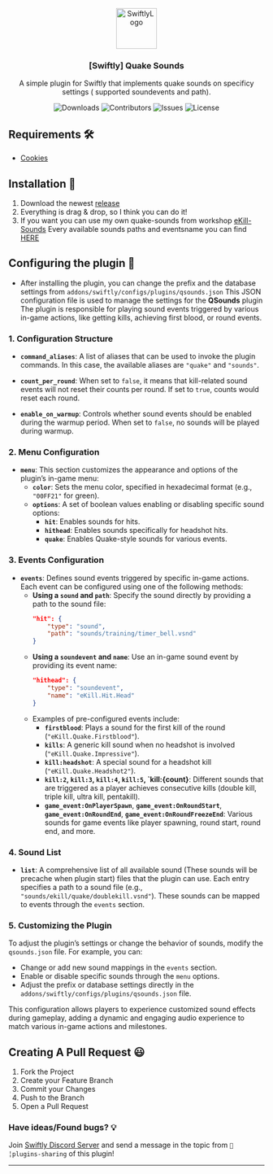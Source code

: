 <p align="center">
  <a href="https://github.com/swiftly-solution/swiftly">
    <img src="https://cdn.swiftlycs2.net/swiftly-logo.png" alt="SwiftlyLogo" width="80" height="80">
  </a>

  <h3 align="center">[Swiftly] Quake Sounds</h3>

  <p align="center">
    A simple plugin for Swiftly that implements quake sounds on specificy settings ( supported soundevents and path).
    <br/>
  </p>
</p>

<p align="center">
  <img src="https://img.shields.io/github/downloads/m3ntorsky/qsounds/total" alt="Downloads"> 
  <img src="https://img.shields.io/github/contributors/m3ntorsky/qsounds?color=dark-green" alt="Contributors">
  <img src="https://img.shields.io/github/issues/m3ntorsky/qsounds" alt="Issues">
  <img src="https://img.shields.io/github/license/m3ntorsky/qsounds" alt="License">
</p>


## Requirements 🛠️

- [Cookies](https://github.com/swiftly-solution/cookies/releases)

## Installation 👀
1. Download the newest [release](https://github.com/m3ntorsky/qsounds/releases)
2. Everything is drag & drop, so I think you can do it!
3. If you want you can use my own quake-sounds from workshop [eKill-Sounds](https://steamcommunity.com/sharedfiles/filedetails/?id=3347175501) Every available sounds paths and eventsname you can find [HERE](https://steamcommunity.com/sharedfiles/filedetails/?id=3347175501)

## Configuring the plugin 🧐
- After installing the plugin, you can change the prefix and the database settings from `addons/swiftly/configs/plugins/qsounds.json`
This JSON configuration file is used to manage the settings for the **QSounds** plugin The plugin is responsible for playing sound events triggered by various in-game actions, like getting kills, achieving first blood, or round events.

### 1. Configuration Structure

- **`command_aliases`**: A list of aliases that can be used to invoke the plugin commands. In this case, the available aliases are `"quake"` and `"sounds"`.
  
- **`count_per_round`**: When set to `false`, it means that kill-related sound events will not reset their counts per round. If set to `true`, counts would reset each round.
  
- **`enable_on_warmup`**: Controls whether sound events should be enabled during the warmup period. When set to `false`, no sounds will be played during warmup.

### 2. Menu Configuration

- **`menu`**: This section customizes the appearance and options of the plugin’s in-game menu:
  - **`color`**: Sets the menu color, specified in hexadecimal format (e.g., `"00FF21"` for green).
  - **`options`**: A set of boolean values enabling or disabling specific sound options:
    - **`hit`**: Enables sounds for hits.
    - **`hithead`**: Enables sounds specifically for headshot hits.
    - **`quake`**: Enables Quake-style sounds for various events.

### 3. Events Configuration

- **`events`**: Defines sound events triggered by specific in-game actions. Each event can be configured using one of the following methods:
  - **Using a `sound` and `path`**: Specify the sound directly by providing a path to the sound file:
    ```json
    "hit": {
        "type": "sound",
        "path": "sounds/training/timer_bell.vsnd"
    }
    ```
  - **Using a `soundevent` and `name`**: Use an in-game sound event by providing its event name:
    ```json
    "hithead": {
        "type": "soundevent",
        "name": "eKill.Hit.Head"
    }
    ```
  - Examples of pre-configured events include:
    - **`firstblood`**: Plays a sound for the first kill of the round (`"eKill.Quake.Firstblood"`).
    - **`kills`**: A generic kill sound when no headshot is involved (`"eKill.Quake.Impressive"`).
    - **`kill:headshot`**: A special sound for a headshot kill (`"eKill.Quake.Headshot2"`).
    - **`kill:2`, `kill:3`, `kill:4`, `kill:5`, `kill:{count}**: Different sounds that are triggered as a player achieves consecutive kills (double kill, triple kill, ultra kill, pentakill).
    - **`game_event:OnPlayerSpawn`**, **`game_event:OnRoundStart`**, **`game_event:OnRoundEnd`**, **`game_event:OnRoundFreezeEnd`**: Various sounds for game events like player spawning, round start, round end, and more.


### 4. Sound List

- **`list`**: A comprehensive list of all available sound (These sounds will be precache when plugin start) files that the plugin can use. Each entry specifies a path to a sound file (e.g., `"sounds/ekill/quake/doublekill.vsnd"`). These sounds can be mapped to events through the `events` section.

### 5. Customizing the Plugin

To adjust the plugin’s settings or change the behavior of sounds, modify the `qsounds.json` file. For example, you can:

- Change or add new sound mappings in the `events` section.
- Enable or disable specific sounds through the `menu` options.
- Adjust the prefix or database settings directly in the `addons/swiftly/configs/plugins/qsounds.json` file.

This configuration allows players to experience customized sound effects during gameplay, adding a dynamic and engaging audio experience to match various in-game actions and milestones.

## Creating A Pull Request 😃

1. Fork the Project
2. Create your Feature Branch
3. Commit your Changes
4. Push to the Branch
5. Open a Pull Request

### Have ideas/Found bugs? 💡

Join [Swiftly Discord Server](https://swiftlycs2.net/discord) and send a message in the topic from `📕╎plugins-sharing` of this plugin!

---